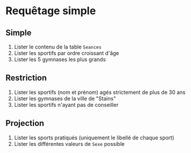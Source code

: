 # Requêtage simple

## Simple

1. Lister le contenu de la table `Seances`
2. Lister les sportifs par ordre croissant d'âge
3. Lister les 5 gymnases les plus grands

## Restriction

1. Lister les sportifs (nom et prénom) agés strictement de plus de 30 ans
2. Lister les gymnases de la ville de "Stains"
3. Lister les sportifs n'ayant pas de conseiller

## Projection

1. Lister les sports pratiqués (uniquement le libellé de chaque sport)
2. Lister les différentes valeurs de `Sexe` possible

